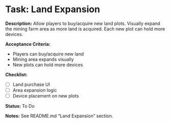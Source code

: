# Task: Land Expansion

**Description:**
Allow players to buy/acquire new land plots. Visually expand the mining farm area as more land is acquired. Each new plot can hold more devices.

**Acceptance Criteria:**
- Players can buy/acquire new land
- Mining area expands visually
- New plots can hold more devices

**Checklist:**
- [ ] Land purchase UI
- [ ] Area expansion logic
- [ ] Device placement on new plots

**Status:** To Do

**Notes:**
See README.md “Land Expansion” section. 